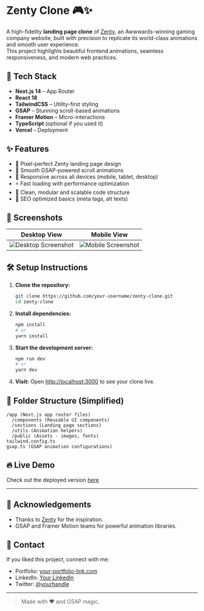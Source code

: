 # Zenty Clone 🎮✨

A high-fidelity **landing page clone** of [Zenty](https://zentry.gg/), an Awwwards-winning gaming company website, built with precision to replicate its world-class animations and smooth user experience.  
This project highlights beautiful frontend animations, seamless responsiveness, and modern web practices.

## 🚀 Tech Stack
- **Next.js 14** – App Router
- **React 18**
- **TailwindCSS** – Utility-first styling
- **GSAP** – Stunning scroll-based animations
- **Framer Motion** – Micro-interactions
- **TypeScript** (optional if you used it)
- **Vercel** – Deployment

## ✨ Features
- 🎨 Pixel-perfect Zenty landing page design
- 📜 Smooth GSAP-powered scroll animations
- 🌟 Responsive across all devices (mobile, tablet, desktop)
- ⚡️ Fast loading with performance optimization
- 🧹 Clean, modular and scalable code structure
- 🎯 SEO optimized basics (meta tags, alt texts)

## 📸 Screenshots
| Desktop View | Mobile View |
|:------------:|:-----------:|
| ![Desktop Screenshot](link_to_desktop_screenshot) | ![Mobile Screenshot](link_to_mobile_screenshot) |

## 🛠️ Setup Instructions

1. **Clone the repository:**
   ```bash
   git clone https://github.com/your-username/zenty-clone.git
   cd zenty-clone
   ```

2. **Install dependencies:**
   ```bash
   npm install
   # or
   yarn install
   ```

3. **Start the development server:**
   ```bash
   npm run dev
   # or
   yarn dev
   ```

4. **Visit:**
   Open [http://localhost:3000](http://localhost:3000) to see your clone live.

## 📂 Folder Structure (Simplified)

```
/app (Next.js app router files)
  /components (Reusable UI components)
  /sections (Landing page sections)
  /utils (Animation helpers)
  /public (Assets - images, fonts)
tailwind.config.ts
gsap.ts (GSAP animation configurations)
```

## 🔥 Live Demo
Check out the deployed version [here](https://your-live-demo-link.com)

---

## 🙌 Acknowledgements
- Thanks to [Zenty](https://zentry.gg/) for the inspiration.
- GSAP and Framer Motion teams for powerful animation libraries.

## 📢 Contact
If you liked this project, connect with me:  
- Portfolio: [your-portfolio-link.com](https://your-portfolio-link.com)  
- LinkedIn: [Your LinkedIn](https://linkedin.com/in/your-profile)  
- Twitter: [@yourhandle](https://twitter.com/yourhandle)

---

> Made with ❤️ and GSAP magic.


